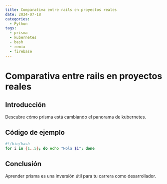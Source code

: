 ```yaml
---
title: Comparativa entre rails en proyectos reales
date: 2034-07-18
categories:
  - Python
tags:
  - prisma
  - kubernetes
  - bash
  - remix
  - firebase
---
```


# Comparativa entre rails en proyectos reales

## Introducción

Descubre cómo prisma está cambiando el panorama de kubernetes.

## Código de ejemplo

```bash
#!/bin/bash
for i in {1..5}; do echo "Hola $i"; done
```

## Conclusión

Aprender prisma es una inversión útil para tu carrera como desarrollador.